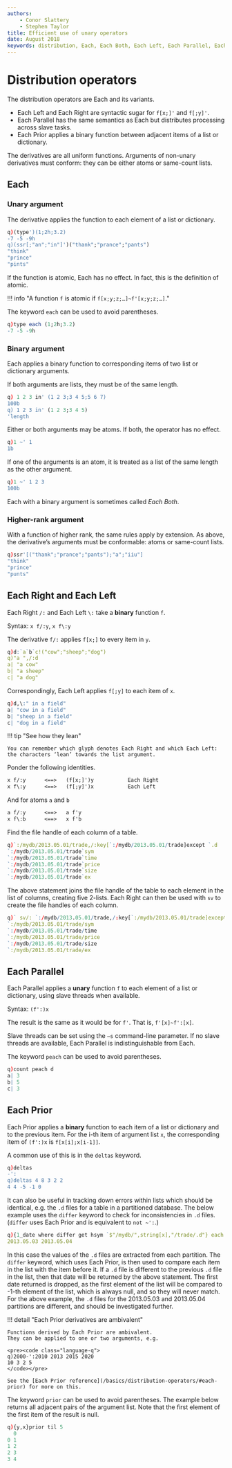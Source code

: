 ```yaml
---
authors: 
    - Conor Slattery
    - Stephen Taylor
title: Efficient use of unary operators
date: August 2018
keywords: distribution, Each, Each Both, Each Left, Each Parallel, Each Prior, Each Right, kdb+, operator, q, unary
---
```


# Distribution operators



The distribution operators are Each and its variants. 

-   Each Left and Each Right are syntactic sugar for `f[x;]'` and `f[;y]'`.
-   Each Parallel has the same semantics as Each but distributes processing across slave tasks.
-   Each Prior applies a binary function between adjacent items of a list or dictionary.

The derivatives are all uniform functions. 
Arguments of non-unary derivatives must conform: they can be either atoms or same-count lists.


## Each


### Unary argument

The derivative applies the function to each element of a list or dictionary.

```q
q)(type')(1;2h;3.2)
-7 -5 -9h
q)(ssr[;"an";"in"]')("thank";"prance";"pants")
"think"
"prince"
"pints"
```

If the function is atomic, Each has no effect.
In fact, this is the definition of atomic. 

!!! info "A function `f` is atomic if `f[x;y;z;…]~f'[x;y;z;…]`."

The keyword `each` can be used to avoid parentheses.

```q
q)type each (1;2h;3.2)
-7 -5 -9h
```


### Binary argument

Each applies a binary function to corresponding items of two list or dictionary arguments.

If both arguments are lists, they must be of the same length.

```q
q) 1 2 3 in' (1 2 3;3 4 5;5 6 7)
100b
q) 1 2 3 in' (1 2 3;3 4 5)
'length
```

Either or both arguments may be atoms. If both, the operator has no effect.

```q
q)1 ~' 1
1b
```

If one of the arguments is an atom, it is treated as a list of the same length as the other argument.

```q
q)1 ~' 1 2 3
100b
```

Each with a binary argument is sometimes called _Each Both_.


### Higher-rank argument

With a function of higher rank, the same rules apply by extension. 
As above, the derivative’s arguments must be conformable: atoms or same-count lists.

```q
q)ssr'[("thank";"prance";"pants");"a";"iiu"]
"think"
"prince"
"punts"
```


## Each Right and Each Left

Each Right `/:` and Each Left `\:` take a **binary** function `f`.

Syntax: `x f/:y`, `x f\:y`

The derivative `f/:` applies `f[x;]` to every item in `y`. 

```q
q)d:`a`b`c!("cow";"sheep";"dog")
q)"a ",/:d
a| "a cow"
b| "a sheep"
c| "a dog"
```

Correspondingly, Each Left applies `f[;y]` to each item of `x`.

```q
q)d,\:" in a field"
a| "cow in a field"
b| "sheep in a field"
c| "dog in a field"
```

!!! tip "See how they lean"

    You can remember which glyph denotes Each Right and which Each Left: the characters ‘lean’ towards the list argument.

Ponder the following identities.

```txt
x f/:y      <==>   (f[x;]')y           Each Right
x f\:y      <==>   (f[;y]')x           Each Left
```

And for atoms `a` and `b`

```txt
a f/:y      <==>   a f'y
x f\:b      <==>   x f'b
```

Find the file handle of each column of a table.

```q
q)`:/mydb/2013.05.01/trade,/:key[`:/mydb/2013.05.01/trade]except `.d
`:/mydb/2013.05.01/trade`sym
`:/mydb/2013.05.01/trade`time
`:/mydb/2013.05.01/trade`price
`:/mydb/2013.05.01/trade`size
`:/mydb/2013.05.01/trade`ex
```

The above statement joins the file handle of the table to each element
in the list of columns, creating five 2-lists. 
Each Right can then be used with `sv` to create the file handles of each column.

```q
q)` sv/: `:/mydb/2013.05.01/trade,/:key[`:/mydb/2013.05.01/trade]except`.d
`:/mydb/2013.05.01/trade/sym
`:/mydb/2013.05.01/trade/time
`:/mydb/2013.05.01/trade/price
`:/mydb/2013.05.01/trade/size
`:/mydb/2013.05.01/trade/ex
```


## Each Parallel

Each Parallel applies a **unary** function `f` to each element of a list or dictionary, using slave threads when available. 

Syntax: `(f':)x`

The result is the same as it would be for `f'`. That is, `f'[x]~f':[x]`.

Slave threads can be set using the `–s` command-line parameter. 
If no slave threads are available, Each Parallel is indistinguishable from Each.

The keyword `peach` can be used to avoid parentheses.

```q
q)count peach d
a| 3
b| 5
c| 3
```


## Each Prior

Each Prior applies a **binary** function to each item of a list or dictionary and to the previous item. For the i-th item of argument list `x`, the corresponding item of `(f':)x` is `f[x[i];x[i-1]]`.

A common use of this is in the `deltas` keyword.

```q
q)deltas
-':
q)deltas 4 8 3 2 2
4 4 -5 -1 0
```

It can also be useful in tracking down errors within lists which
should be identical, e.g. the `.d` files for a table in a partitioned
database. The below example uses the `differ` keyword to check for
inconsistencies in `.d` files. 
(`differ` uses Each Prior and is equivalent to `not ~':`.)

```q
q){1_date where differ get hsym `$"/mydb/",string[x],"/trade/.d"} each date
2013.05.03 2013.05.04
```

In this case the values of the `.d` files are extracted from each
partition. The `differ` keyword, which uses Each Prior, is
then used to compare each item in the list with the item before it. 
If a `.d` file
is different to the previous `.d` file in the list, then that date will
be returned by the above statement. 
The first date returned is dropped, as the first element of the list will be compared to -1-th element of the list, which is always null, and so they will never match. 
For the above example, the `.d` files for the 2013.05.03 and 2013.05.04
partitions are different, and should be investigated further.

!!! detail "Each Prior derivatives are ambivalent"

    Functions derived by Each Prior are ambivalent. 
    They can be applied to one or two arguments, e.g.

    <pre><code class="language-q">
    q)2000-':2010 2013 2015 2020
    10 3 2 5
    </code></pre>

    See the [Each Prior reference](/basics/distribution-operators/#each-prior) for more on this.

The keyword `prior` can be used to avoid parentheses. 
The example below returns all adjacent pairs of the argument list. 
Note that the first element of the first item of the result is null.

```q
q){y,x}prior til 5
  0
0 1
1 2
2 3
3 4
```




